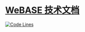 # [WeBASE 技术文档](https://webasedoc.readthedocs.io/zh_CN/latest/index.html)

[![Code Lines](https://tokei.rs/b1/github/WeBankFinTech/WeBASE-Doc?category=code)](https://github.com/WeBankFinTech/WeBASE-Doc)
